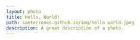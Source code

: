 ```yaml
---
layout: photo
title: Hello, World!
path: samterrones.github.io/img/hello_world.jpeg
description: A great description of a photo.
---
```

